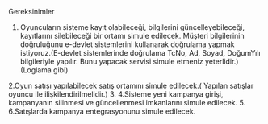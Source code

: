 Gereksinimler

1. Oyuncuların sisteme kayıt olabileceği, bilgilerini güncelleyebileceği, kayıtlarını silebileceği bir ortamı simule edilecek.
Müşteri bilgilerinin doğruluğunu e-devlet sistemlerini kullanarak doğrulama yapmak istiyoruz.(E-devlet sistemlerinde doğrulama TcNo, Ad, Soyad, DoğumYılı bilgileriyle yapılır. Bunu yapacak servisi simule etmeniz yeterlidir.) (Loglama gibi)

2.Oyun satışı yapılabilecek satış ortamını simule edilecek.( Yapılan satışlar oyuncu ile ilişkilendirilmelidir.)
3.
4.Sisteme yeni kampanya girişi, kampanyanın silinmesi ve güncellenmesi imkanlarını simule edilecek.
5.
6.Satışlarda kampanya entegrasyonunu simule edilecek.
